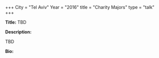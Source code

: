 +++
City = "Tel Aviv"
Year = "2016"
title = "Charity Majors"
type = "talk"
+++

<div class="span-15  ">
  <div class="span-15  last ">
  <p><strong>Title:</strong>
  TBD
  </p>

  <p><strong>Description:</strong></p>

  <p>TBD  </p>
      <p><strong>Bio:</strong></p>

  <p></p>

  </div>
</div>
